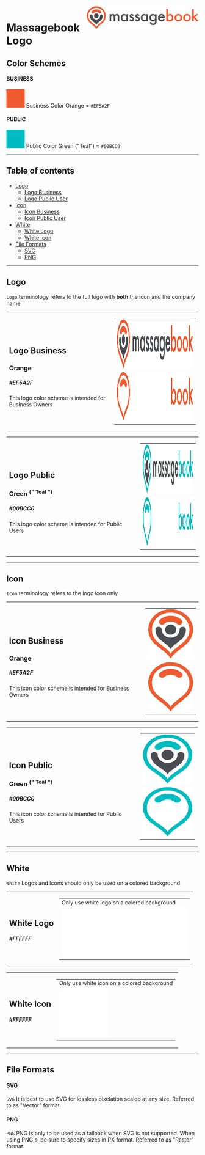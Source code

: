 <a href="https://www.massagebook.com" target="_blank">
    <img src="./SVG/MB_Logo_Orange.svg" alt="Massagebook Logo" title="Massagebook" align="right" height="60" />
</a>

Massagebook Logo
======================

## Color Schemes
#### BUSINESS
![Business Color Orange](./docs/color_orange.svg)
Business Color Orange = `#EF5A2F`

#### PUBLIC
![Business Color Orange](./docs/color_green.svg)
Public Color Green ("Teal") = `#00BCC0`

---

## Table of contents

- [Logo](#Logo)
    - [Logo Business](#logo-business)
    - [Logo Public User](#logo-public_user)
- [Icon](#Icon)
    - [Icon Business](#icon-business)
    - [Icon Public User](#icon-public_user)
- [White](#White)
    - [White Logo](#White-Logo)
    - [White Icon](#White-Icon)
- [File Formats](#File-Formats)
    - [SVG](#SVG)
    - [PNG](#PNG)

---

## Logo
`Logo` terminology refers to the full logo with **both** the icon and the company name

<table cellpadding=2 cellspacing=2>
    <tr>
        <td>
            <h2>Logo Business</h2>
            <h3>Orange</h3>
            <h5>#EF5A2F</h5>
            This logo color scheme is intended for Business Owners
        </td>
        <td>
            <table>
                <tr>
                    <td><img src="./SVG/MB_Logo_Orange.svg" alt="Massagebook Logo Business Orange" width=330px height=130px></td>
                </tr>
                <tr>
                    <td><img src="./SVG/_inverted/MB_Logo_Orange--inverted.svg" alt="Massagebook Logo Inverted Business Orange" width=330px height=130px></td>
                </tr>
            </table>
        </td>
    </tr> 
</table>
<table cellpadding=2 cellspacing=2>
    <tr>
        <td width=330px>
            <h2>Logo Public</h2>
            <h3>Green  <sup>(" Teal ")</sup></h3> 
            <h5>#00BCC0</h5>
            This logo color scheme is intended for Public Users
        </td>
        <td>
            <table>
                <tr>
                    <td><img src="./SVG/MB_Logo_Green.svg" alt="Massagebook Logo Public Green Teal" width=330px height=130px></td>
                </tr>
                <tr>
                    <td><img src="./SVG/_inverted/MB_Logo_Green--inverted.svg" alt="Massagebook Logo Inverted Public Green Teal" width=330px height=130px></td>
                </tr>
            </table>
        </td>
    </tr>
</table>

---

## Icon
`Icon` terminology refers to the logo icon only

<table cellpadding=2 cellspacing=2>
    <tr>
        <td>
            <h2>Icon Business</h2>
            <h3>Orange</h3>
            <h5>#EF5A2F</h5>
            This icon color scheme is intended for Business Owners
        </td>
        <td>
            <table>
                <tr>
                    <td><img src="./SVG/MB_Logo_Orange_Icon.svg" alt="Massagebook Icon Business Orange" width=130px height=130px></td>
                </tr>
                <tr>
                    <td><img src="./SVG/_inverted/MB_Logo_Orange_Icon--inverted.svg" alt="Massagebook Icon Inverted Business Orange" width=130px height=130px></td>
                </tr>
            </table>
        </td>
    </tr> 
</table>
<table cellpadding=2 cellspacing=2>
    <tr>
        <td width=330px>
            <h2>Icon Public</h2>
            <h3>Green  <sup>(" Teal ")</sup></h3> 
            <h5>#00BCC0</h5>
            This icon color scheme is intended for Public Users
        </td>
        <td>
            <table>
                <tr>
                    <td><img src="./SVG/MB_Logo_Green_Icon.svg" alt="Massagebook Icon Public Green Teal" width=130px height=130px></td>
                </tr>
                <tr>
                    <td><img src="./SVG/_inverted/MB_Logo_Green_Icon--inverted.svg" alt="Massagebook Icon Inverted Public Green Teal" width=130px height=130px></td>
                </tr>
            </table>
        </td>
    </tr>
</table>

---

## White
`White` Logos and Icons should only be used on a colored background

<table cellpadding=2 cellspacing=2>
    <tr>
        <td>
            <h2>White Logo</h2>
            <h5>#FFFFFF</h5>
        </td>
        <td>
            <table>
                <tr>
                    <td>Only use white logo on a colored background</td>
                </tr>
                <tr>
                    <td><img src="./SVG/_white/MB_Logo_White.svg" alt="2" width=330px height=130px></td>
                </tr>
            </table>
        </td>
    </tr> 
</table>
<table cellpadding=2 cellspacing=2>
    <tr>
        <td>
            <h2>White Icon</h2>
            <h5>#FFFFFF</h5>
        </td>
        <td>
            <table>
                <tr>
                    <td>Only use white icon on a colored background</td>
                </tr>
                <tr>
                    <td><img src="./SVG/_white/MB_Logo_White_Icon_Square.svg" alt="2" width=130px height=130px></td>
                </tr>
            </table>
        </td>
    </tr> 
</table>

---

## File Formats
#### SVG
`SVG`
It is best to use SVG for lossless pixelation scaled at any size. Referred to as "Vector" format.
#### PNG
`PNG`
PNG is only to be used as a fallback when SVG is not supported. When using PNG's, be sure to specify sizes in PX format. Referred to as "Raster" format.
